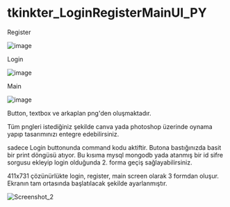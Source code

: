 # tkinkter_LoginRegisterMainUI_PY

Register

![image](https://github.com/oguzhanyazman/tkinkter_LoginRegisterMainUI_PY/assets/36090819/4b1b45aa-fab2-43ff-94ea-9781c61832ea)

Login 

![image](https://github.com/oguzhanyazman/tkinkter_LoginRegisterMainUI_PY/assets/36090819/295a9bd4-876d-4093-bc35-989a87f5deeb)

Main

![image](https://github.com/oguzhanyazman/tkinkter_LoginRegisterMainUI_PY/assets/36090819/de9a43b1-a69b-4014-9049-fb18a1d33127)

Button, textbox ve arkaplan png'den oluşmaktadır.

Tüm pngleri istediğiniz şekilde canva yada photoshop üzerinde oynama yapıp tasarımınızı entegre edebilirsiniz.

sadece Login buttonunda command kodu aktiftir. Butona bastığınızda basit bir print döngüsü atıyor. Bu kısıma mysql mongodb yada atanmış bir id sifre sorgusu ekleyip login olduğunda 2. forma geçiş sağlayabilirsiniz.

411x731 çözünürlükte login, register, main screen olarak 3 formdan oluşur. Ekranın tam ortasında başlatılacak şekilde ayarlanmıştır.

![Screenshot_2](https://github.com/oguzhanyazman/tkinkter_LoginRegisterMainUI_PY/assets/36090819/4eea7dd7-b869-4568-a675-31b2ab1130b6)
